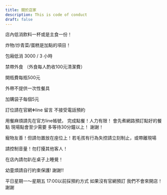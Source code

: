 ```yaml
---
title: 關於店家
description: This is code of conduct
draft: false
---
```

店內低消飲料一杯或是主食一份！

炸物/炒青菜/蛋糕是加點的項目！

包廂低消 3000 / 3 小時

禁帶外食
（外食每人酌收100元清潔費）

開瓶費每瓶500元

外帶不提供一次性餐具

加購袋子每個5元

訂位請在官網➕line 留言
不接受電話預約

用餐麻煩請先在官方line帳號，
完成點餐！人力有限！
會先煮網路預訂點好的餐點
現場點會至少需要
多等待30分鐘以上！
謝謝！

寵物友善！但請勿置放在座位上！若毛孩有行為失控請立刻制止，或帶離現場

請控制音量！勿打擾其他客人！

在店內請勿趴在桌子上睡覺！

幼童煩請自行約束保護! 謝謝!!

平日星期一～星期五
17:00以前採預約方式
如果沒有官網預訂
我們不會來開店！謝謝